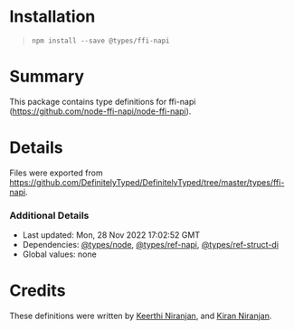 # Installation
> `npm install --save @types/ffi-napi`

# Summary
This package contains type definitions for ffi-napi (https://github.com/node-ffi-napi/node-ffi-napi).

# Details
Files were exported from https://github.com/DefinitelyTyped/DefinitelyTyped/tree/master/types/ffi-napi.

### Additional Details
 * Last updated: Mon, 28 Nov 2022 17:02:52 GMT
 * Dependencies: [@types/node](https://npmjs.com/package/@types/node), [@types/ref-napi](https://npmjs.com/package/@types/ref-napi), [@types/ref-struct-di](https://npmjs.com/package/@types/ref-struct-di)
 * Global values: none

# Credits
These definitions were written by [Keerthi Niranjan](https://github.com/keerthi16), and [Kiran Niranjan](https://github.com/KiranNiranjan).
